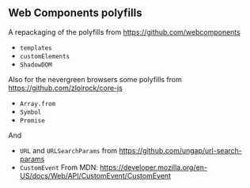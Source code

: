 ## Web Components polyfills

A repackaging of the polyfills from https://github.com/webcomponents
- `templates`
- `customElements`
- `ShadowDOM`

Also for the nevergreen browsers some polyfills from https://github.com/zloirock/core-js
- `Array.from`
- `Symbol`
- `Promise`

And
- `URL` and `URLSearchParams` from https://github.com/ungap/url-search-params
- `CustomEvent` From MDN: https://developer.mozilla.org/en-US/docs/Web/API/CustomEvent/CustomEvent
